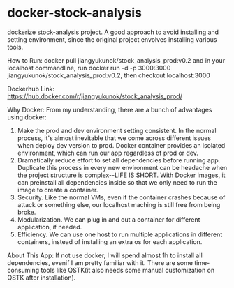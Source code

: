 # docker-stock-analysis
dockerize stock-analysis project. A good approach to avoid installing and setting environment,
since the original project envolves installing various tools.

How to Run:
docker pull jiangyukunok/stock_analysis_prod:v0.2
and in your localhost commandline, run docker run -d -p 3000:3000 jiangyukunok/stock_analysis_prod:v0.2,
then checkout localhost:3000

Dockerhub Link:
https://hub.docker.com/r/jiangyukunok/stock_analysis_prod/

Why Docker:
From my understanding, there are a bunch of advantages using docker:
1. Make the prod and dev environment setting consistent. In the normal process, it's almost inevitable that
we come across different issues when deploy dev version to prod. Docker container provides an isolated environment,
which can run our app regardless of prod or dev.
2. Dramatically reduce effort to set all dependencies before running app. Duplicate this process in every new environment
can be headache when the project structure is complex--LIFE IS SHORT. With Docker images, it can preinstall all dependencies inside so 
that we only need to run the image to create a container.
3. Security. Like the normal VMs, even if the container crashes because of attack or something else, our localhost maching is still
free from being broke.
4. Modularization. We can plug in and out a container for different application, if needed.
5. Efficiency. We can use one host to run multiple applications in different containers, instead of installing an extra os for
each application.

About This App:
If not use docker, I will spend almost 1h to install all dependencies, evenif I am pretty familiar with it. There are some
time-consuming tools like QSTK(it also needs some manual customization on QSTK after installation).

